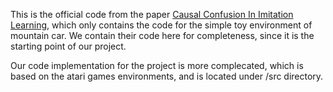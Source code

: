 This is the official code from the paper [Causal Confusion In Imitation Learning](https://arxiv.org/pdf/1905.11979.pdf), which only contains the code for the simple toy environment of mountain car. We contain their code here for completeness, since it is the starting point of our project. 

Our code implementation for the project is more complecated, which is based on the atari games environments, and is located under /src directory.




